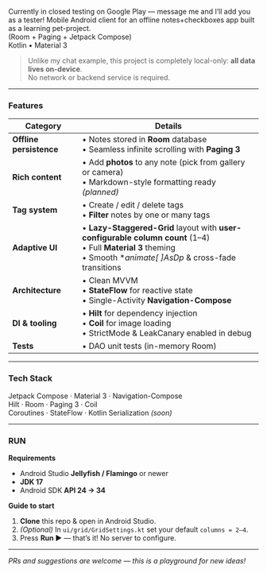 Currently in closed testing on Google Play — message me and I’ll add you as a tester!
Mobile Android client for an offline notes+checkboxes app built as a learning pet-project.  
(Room + Paging + Jetpack Compose)  
Kotlin • Material 3

> Unlike my chat example, this project is completely local-only: **all data lives on-device**.  
> No network or backend service is required.

---

### Features
| Category | Details |
|----------|---------|
| **Offline persistence** | • Notes stored in **Room** database<br>• Seamless infinite scrolling with **Paging 3** |
| **Rich content** | • Add **photos** to any note (pick from gallery or camera)<br>• Markdown-style formatting ready *(planned)* |
| **Tag system** | • Create / edit / delete tags<br>• **Filter** notes by one or many tags |
| **Adaptive UI** | • **Lazy-Staggered-Grid** layout with **user-configurable column count** (1–4)<br>• Full **Material 3** theming<br>• Smooth **animate[ *]AsDp** & cross-fade transitions |
| **Architecture** | • Clean MVVM<br>• **StateFlow** for reactive state<br>• Single-Activity **Navigation-Compose** |
| **DI & tooling** | • **Hilt** for dependency injection<br>• **Coil** for image loading<br>• StrictMode & LeakCanary enabled in debug |
| **Tests** | • DAO unit tests (in-memory Room)

---

### Tech Stack
Jetpack Compose · Material 3 · Navigation-Compose  
Hilt · Room · Paging 3 · Coil  
Coroutines · StateFlow · Kotlin Serialization *(soon)*

---

### RUN
**Requirements**
* Android Studio **Jellyfish / Flamingo** or newer
* **JDK 17**
* Android SDK **API 24 → 34**

**Guide to start**
1. **Clone** this repo & open in Android Studio.
2. *(Optional)* In `ui/grid/GridSettings.kt` set your default `columns = 2‒4`.
3. Press **Run ▶** — that’s it! No server to configure.

---

*PRs and suggestions are welcome — this is a playground for new ideas!*
